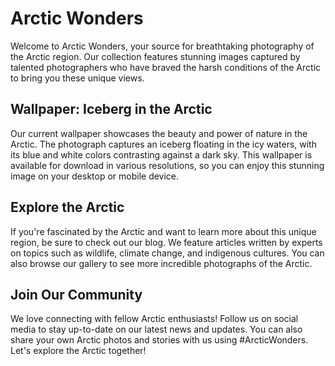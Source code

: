 <!--font:Poppins-->

# Arctic Wonders

Welcome to Arctic Wonders, your source for breathtaking photography of the Arctic region. Our collection features stunning images captured by talented photographers who have braved the harsh conditions of the Arctic to bring you these unique views.

## Wallpaper: Iceberg in the Arctic

Our current wallpaper showcases the beauty and power of nature in the Arctic. The photograph captures an iceberg floating in the icy waters, with its blue and white colors contrasting against a dark sky. This wallpaper is available for download in various resolutions, so you can enjoy this stunning image on your desktop or mobile device.

## Explore the Arctic

If you're fascinated by the Arctic and want to learn more about this unique region, be sure to check out our blog. We feature articles written by experts on topics such as wildlife, climate change, and indigenous cultures. You can also browse our gallery to see more incredible photographs of the Arctic.

## Join Our Community

We love connecting with fellow Arctic enthusiasts! Follow us on social media to stay up-to-date on our latest news and updates. You can also share your own Arctic photos and stories with us using #ArcticWonders. Let's explore the Arctic together!

<!--

Write me markdown content of website with wallpaper:

"A photograph of an iceberg in the Arctic, with the blue and white colors contrasting against a dark sky."

The header of the page should not be copy of the text but rather a real content of the website which is using this wallpaper.


---


# Arctic Wonders

Welcome to Arctic Wonders, your source for breathtaking photography of the Arctic region. Our collection features stunning images captured by talented photographers who have braved the harsh conditions of the Arctic to bring you these unique views.

## Wallpaper: Iceberg in the Arctic

Our current wallpaper showcases the beauty and power of nature in the Arctic. The photograph captures an iceberg floating in the icy waters, with its blue and white colors contrasting against a dark sky. This wallpaper is available for download in various resolutions, so you can enjoy this stunning image on your desktop or mobile device.

## Explore the Arctic

If you're fascinated by the Arctic and want to learn more about this unique region, be sure to check out our blog. We feature articles written by experts on topics such as wildlife, climate change, and indigenous cultures. You can also browse our gallery to see more incredible photographs of the Arctic.

## Join Our Community

We love connecting with fellow Arctic enthusiasts! Follow us on social media to stay up-to-date on our latest news and updates. You can also share your own Arctic photos and stories with us using #ArcticWonders. Let's explore the Arctic together!


---


Write me a Google font which is best fitting for the website.

Pick from the list:
- Montserrat
- Roboto
- Orbitron
- Dancing Script
- Lobster
- IBM Plex Sans
- Futura
- Barlow Condensed
- Great Vibes
- Poppins
- Lato
- Alegreya
- Inter
- Exo 2
- Raleway
- Open Sans
- Playfair Display


Write just the font name nothing else.


---


Poppins

-->
